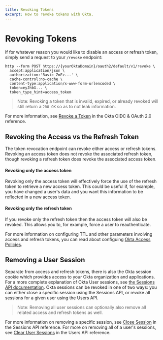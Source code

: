 ```yaml
---
title: Revoking Tokens
excerpt: How to revoke tokens with Okta.
---
```


# Revoking Tokens

If for whatever reason you would like to disable an access or refresh token, simply send a request to your `/revoke` endpoint:

```
http --form POST https://{yourOktaDomain}/oauth2/default/v1/revoke \
  accept:application/json \
  authorization:'Basic ZmEz...' \
  cache-control:no-cache \
  content-type:application/x-www-form-urlencoded \
  token=eyJhbG... \
  token_type_hint=access_token
```

> Note: Revoking a token that is invalid, expired, or already revoked will still return a `200 OK` so as to not leak information.

For more information, see [Revoke a Token](/docs/reference/api/oidc/#revoke) in the Okta OIDC & OAuth 2.0 reference.

## Revoking the Access vs the Refresh Token

The token revocation endpoint can revoke either access or refresh tokens. Revoking an access token does not revoke the associated refresh token, though revoking a refresh token does revoke the associated access token.

#### Revoking only the access token

Revoking only the access token will effectively force the use of the refresh token to retrieve a new access token. This could be useful if, for example, you have changed a user's data and you want this information to be reflected in a new access token.

#### Revoking only the refresh token

If you revoke only the refresh token then the access token will also be revoked. This allows you to, for example, force a user to reauthenticate.

For more information on configuring TTL and other parameters involving access and refresh tokens, you can read about configuing [Okta Access Policies](/docs/guides/customize-authz-server/create-access-policies/).

## Removing a User Session

Separate from access and refresh tokens, there is also the Okta session cookie which provides access to your Okta organization and applications. For a more complete explanation of Okta User sessions, see [the Sessions API documentation](/docs/reference/api/sessions/). Okta sessions can be revoked in one of two ways: you can either close a specific session using the Sessions API, or revoke all sessions for a given user using the Users API.

> Note: Removing all user sessions can optionally also remove all related access and refresh tokens as well.

For more information on removing a specific session, see [Close Session](/docs/reference/api/sessions/#close-session) in the Sessions API reference. For more on removing all of a user's sessions, see [Clear User Sessions](/docs/reference/api/users/#clear-user-sessions) in the Users API reference.
